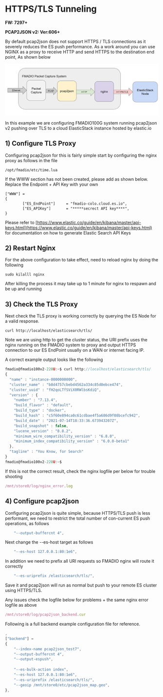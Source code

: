 # HTTPS/TLS Tunneling

**FW: 7297+**

**PCAP2JSON v2: Ver:606+**

By default pcap2json does not support HTTPS / TLS connections as it severely reduces the ES push performance. As a work around you can use NGINX as a proxy to receive HTTP and send HTTPS to the destination end point, As shown below

![PCAP2JSON HTTPS/TLS Tunneling](.gitbook/assets/image%20%2894%29.png)

In this example we are configuring FMADIO100G system running pcap2json v2 pushing over TLS to a cloud ElasticStack instance hosted by elastic.io

## 1\) Configure TLS Proxy

Configuring pcap2json for this is fairly simple start by configuring the nginx proxy as follows in the file

```text
/opt/fmadio/etc/time.lua
```

If the WWW section has not been created, please add as shown below. Replace the Endpoint + API Key with your own

```text
["WWW"] =
{
        ["ES_EndPoint"]     = "fmadio-colo.cloud.es.io",
        ["ES_APIKey"]       = "*****secrect API key****",
}

```

Please refer to [https://www.elastic.co/guide/en/kibana/master/api-keys.html](https://www.elastic.co/guide/en/kibana/master/api-keys.html) for documentation on how to generate Elastic Search API Keys

## 2\) Restart Nginx

For the above configuration to take effect, need to reload nginx by doing the following

```text
sudo kilalll nginx

```

After killing the process it may take up to 1 minute for nginx to respawn and be up and running

## 3\) Check the TLS Proxy 

Next check the TLS proxy is working correctly by querying the ES Node for a valid response. 

```text
curl http://localhost/elasticsearch/tls/
```

Note we are using http to get the cluster status, the URI prefix uses the nginx running on the FMADIO system to proxy and output HTTPS connection to our ES EndPoint usually on a WAN or internet facing IP.

A correct example output looks like the following

```javascript
fmadio@fmadio100v2-228U:~$ curl http://localhost/elasticsearch/tls/
{
  "name" : "instance-0000000000",
  "cluster_name" : "b8d4757cbebd4562a334c85d0ebce474",
  "cluster_uuid" : "fH2qoLTfSViX0RWlbsKdiQ",
  "version" : {
    "number" : "7.13.4",
    "build_flavor" : "default",
    "build_type" : "docker",
    "build_hash" : "c5f60e894ca0c61cdbae4f5a686d9f08bcefc942",
    "build_date" : "2021-07-14T18:33:36.673943207Z",
    "build_snapshot" : false,
    "lucene_version" : "8.8.2",
    "minimum_wire_compatibility_version" : "6.8.0",
    "minimum_index_compatibility_version" : "6.0.0-beta1"
  },
  "tagline" : "You Know, for Search"
}
fmadio@fmadio100v2-228U:~$

```

If this is not the correct result, check the nginx logfile per below for trouble shooting 

```javascript
/mnt/store0/log/nginx_error.log
```

## 4\) Configure pcap2json

Configuring pcap2json is quite simple, because HTTPS/TLS push is less performant, we need to restrict the total number of con-current ES push operations, as follows

```javascript
    "--output-buffercnt 4",
```

Next change the --es-host target as follows

```javascript
    "--es-host 127.0.0.1:80:1e6",
```

In addition we need to prefix all URI requests so FMADIO nginx will route it correctly

```javascript
    "--es-uriprefix /elasticsearch/tls/",
```

Save it and pcap2json will run as normal but push to your remote ES cluster using HTTPS/TLS. 

Any issues check the logfile below for problems + the same nginx error logfile as above

```javascript
/mnt/store0/log/pcap2json_backend.cur
```

Following is a full backend example configuration file for reference.

```javascript
,
["backend"] =
{
    "--index-name pcap2json_test7",
    "--output-buffercnt 4",
    "--output-espush",

    "--es-bulk-action index",
    "--es-host 127.0.0.1:80:1e6",
    "--es-uriprefix /elasticsearch/tls/",
    "--geoip /mnt/store0/etc/pcap2json_map.geo",
},

```




